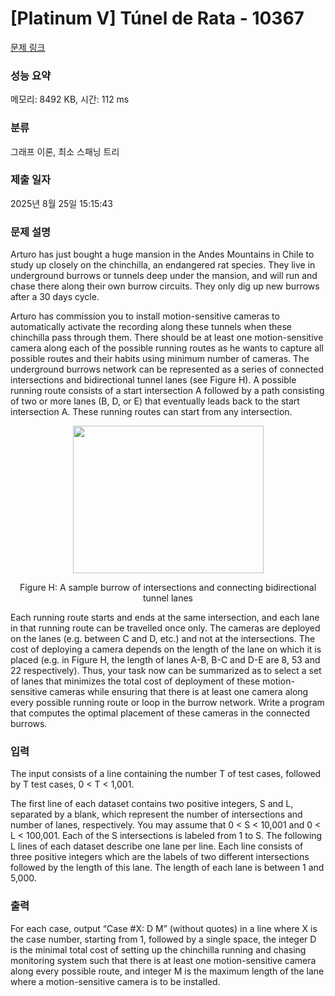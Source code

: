# [Platinum V] Túnel de Rata - 10367 

[문제 링크](https://www.acmicpc.net/problem/10367) 

### 성능 요약

메모리: 8492 KB, 시간: 112 ms

### 분류

그래프 이론, 최소 스패닝 트리

### 제출 일자

2025년 8월 25일 15:15:43

### 문제 설명

<p>Arturo has just bought a huge mansion in the Andes Mountains in Chile to study up closely on the chinchilla, an endangered rat species. They live in underground burrows or tunnels deep under the mansion, and will run and chase there along their own burrow circuits. They only dig up new burrows after a 30 days cycle.</p>

<p>Arturo has commission you to install motion-sensitive cameras to automatically activate the recording along these tunnels when these chinchilla pass through them. There should be at least one motion-sensitive camera along each of the possible running routes as he wants to capture all possible routes and their habits using minimum number of cameras. The underground burrows network can be represented as a series of connected intersections and bidirectional tunnel lanes (see Figure H). A possible running route consists of a start intersection A followed by a path consisting of two or more lanes (B, D, or E) that eventually leads back to the start intersection A. These running routes can start from any intersection.</p>

<p style="text-align: center;"><img alt="" src="https://www.acmicpc.net/upload/images2/tunel(1).png" style="height:236px; width:305px"></p>

<p style="text-align: center;">Figure H: A sample burrow of intersections and connecting bidirectional tunnel lanes</p>

<p>Each running route starts and ends at the same intersection, and each lane in that running route can be travelled once only. The cameras are deployed on the lanes (e.g. between C and D, etc.) and not at the intersections. The cost of deploying a camera depends on the length of the lane on which it is placed (e.g. in Figure H, the length of lanes A-B, B-C and D-E are 8, 53 and 22 respectively). Thus, your task now can be summarized as to select a set of lanes that minimizes the total cost of deployment of these motion-sensitive cameras while ensuring that there is at least one camera along every possible running route or loop in the burrow network. Write a program that computes the optimal placement of these cameras in the connected burrows. </p>

### 입력 

 <p>The input consists of a line containing the number T of test cases, followed by T test cases, 0 < T < 1,001. </p>

<p>The first line of each dataset contains two positive integers, S and L, separated by a blank, which represent the number of intersections and number of lanes, respectively. You may assume that 0 < S < 10,001 and 0 < L < 100,001. Each of the S intersections is labeled from 1 to S. The following L lines of each dataset describe one lane per line. Each line consists of three positive integers which are the labels of two different intersections followed by the length of this lane. The length of each lane is between 1 and 5,000.</p>

### 출력 

 <p>For each case, output “Case #X: D M” (without quotes) in a line where X is the case number, starting from 1, followed by a single space, the integer D is the minimal total cost of setting up the chinchilla running and chasing monitoring system such that there is at least one motion-sensitive camera along every possible route, and integer M is the maximum length of the lane where a motion-sensitive camera is to be installed. </p>

